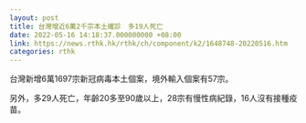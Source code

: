 ```yaml
---
layout: post
title: 台灣增近6萬2千宗本土確診　多19人死亡
date: 2022-05-16 14:18:37.000000000 +08:00
link: https://news.rthk.hk/rthk/ch/component/k2/1648748-20220516.htm
categories: rthk
---
```


台灣新增6萬1697宗新冠病毒本土個案，境外輸入個案有57宗。

另外，多29人死亡，年齡20多至90歲以上，28宗有慢性病紀錄，16人沒有接種疫苗。
